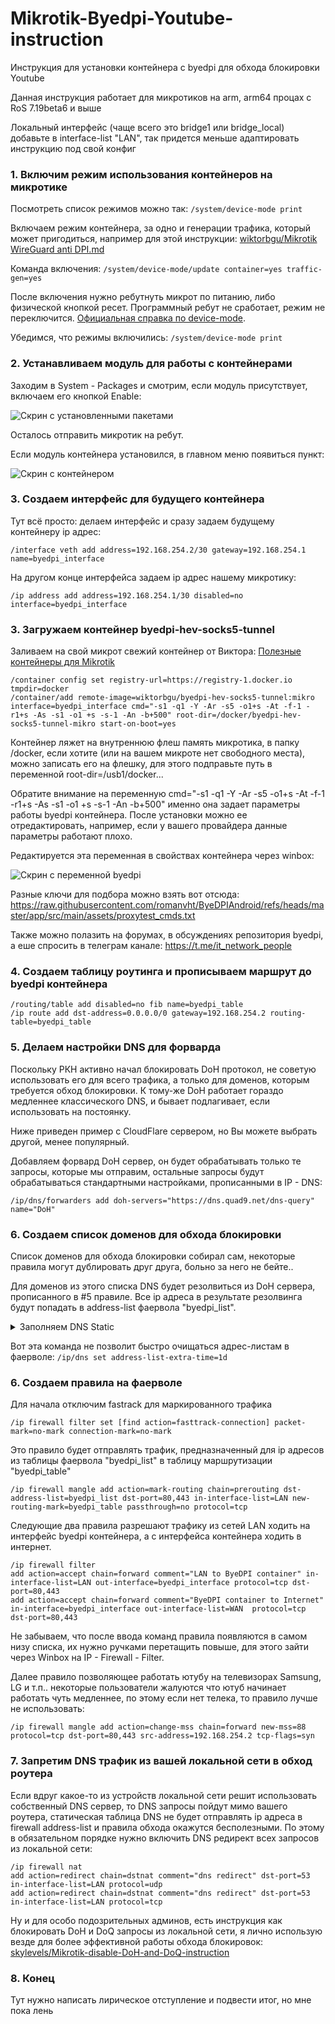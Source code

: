 # Mikrotik-Byedpi-Youtube-instruction
Инструкция для установки контейнера с byedpi для обхода блокировки Youtube

Данная инструкция работает для микротиков на arm, arm64 процах с RoS 7.19beta6 и выше

Локальный интерфейс (чаще всего это bridge1 или bridge_local) добавьте в interface-list "LAN", так придется меньше адаптировать инструкцию под свой конфиг

### 1. Включим режим использования контейнеров на микротике
Посмотреть список режимов можно так: ``` /system/device-mode print ```

Включаем режим контейнера, за одно и генерации трафика, который может пригодиться, например для этой инструкции: [wiktorbgu/Mikrotik WireGuard anti DPI.md](https://gist.github.com/wiktorbgu/1f2dfe99837d8f2803483be95814d2e5)

Команда включения: ``` /system/device-mode/update container=yes traffic-gen=yes ```

После включения нужно ребутнуть микрот по питанию, либо физической кнопкой ресет. Программный ребут не сработает, режим не переключится. 
[Официальная справка по device-mode](https://help.mikrotik.com/docs/display/ROS/Device-mode).

Убедимся, что режимы включились: ``` /system/device-mode print ```

### 2. Устанавливаем модуль для работы с контейнерами
Заходим в System - Packages и смотрим, если модуль присутствует, включаем его кнопкой Enable: 

![Скрин с установленными пакетами](screen1.png)

Осталось отправить микротик на ребут.

Если модуль контейнера установился, в главном меню появиться пункт: 

![Скрин с контейнером ](screen2.png)

### 3. Создаем интерфейс для будущего контейнера
Тут всё просто: делаем интерфейс и сразу задаем будущему контейнеру ip адрес: 

``` /interface veth add address=192.168.254.2/30 gateway=192.168.254.1 name=byedpi_interface ```

На другом конце интерфейса задаем ip адрес нашему микротику: 

``` /ip address add address=192.168.254.1/30 disabled=no interface=byedpi_interface ```

### 3. Загружаем контейнер byedpi-hev-socks5-tunnel
Заливаем на свой микрот свежий контейнер от Виктора: [Полезные контейнеры для Mikrotik](https://teletype.in/@wiktorbgu/containers-mikrotik)

```
/container config set registry-url=https://registry-1.docker.io tmpdir=docker
/container/add remote-image=wiktorbgu/byedpi-hev-socks5-tunnel:mikro interface=byedpi_interface cmd="-s1 -q1 -Y -Ar -s5 -o1+s -At -f-1 -r1+s -As -s1 -o1 +s -s-1 -An -b+500" root-dir=/docker/byedpi-hev-socks5-tunnel-mikro start-on-boot=yes
```
Контейнер ляжет на внутреннюю флеш память микротика, в папку /docker, если хотите (или на вашем микроте нет свободного места), можно записать его на флешку, для этого подправьте путь в переменной root-dir=/usb1/docker...

Обратите внимание на переменную cmd="-s1 -q1 -Y -Ar -s5 -o1+s -At -f-1 -r1+s -As -s1 -o1 +s -s-1 -An -b+500" именно она задает параметры работы byedpi контейнера. После установки можно ее отредактировать, например, если у вашего провайдера данные параметры работают плохо.

Редактируется эта переменная в свойствах контейнера через winbox: 

![Скрин с переменной byedpi ](screen3.png)

Разные ключи для подбора можно взять вот отсюда: https://raw.githubusercontent.com/romanvht/ByeDPIAndroid/refs/heads/master/app/src/main/assets/proxytest_cmds.txt

Также можно полазить на форумах, в обсуждениях репозитория byedpi, а еше спросить в телеграм канале: https://t.me/it_network_people

### 4. Создаем таблицу роутинга и прописываем маршрут до byedpi контейнера

```
/routing/table add disabled=no fib name=byedpi_table
/ip route add dst-address=0.0.0.0/0 gateway=192.168.254.2 routing-table=byedpi_table
```

### 5. Делаем настройки DNS для форварда
Поскольку РКН активно начал блокировать DoH протокол, не советую использовать его для всего трафика, а только для доменов, которым требуется обход блокировки. К тому-же DoH работает гораздо медленнее классического DNS, и бывает подлагивает, если использовать на постоянку.

Ниже приведен пример с CloudFlare сервером, но Вы можете выбрать другой, менее популярный.

Добавляем форвард DoH сервер, он будет обрабатывать только те запросы, которые мы отправим, остальные запросы будут обрабатываться стандартными настройками, прописанными в IP - DNS: 

``` /ip/dns/forwarders add doh-servers="https://dns.quad9.net/dns-query" name="DoH" ```

### 6. Создаем список доменов для обхода блокировки

Список доменов для обхода блокировки собирал сам, некоторые правила могут дублировать друг друга, больно за него не бейте..

Для доменов из этого списка DNS будет резолвиться из DoH сервера, прописанного в #5 правиле. Все ip адреса в результате резолвинга будут попадать в address-list фаервола "byedpi_list".


<details>
<summary>Заполняем DNS Static</summary>
  
```
/ip dns static
add address-list=byedpi_list forward-to="DoH" match-subdomain=yes name=amnezia.org type=FWD
add address-list=byedpi_list forward-to="DoH" match-subdomain=yes name=1e100.net type=FWD
add address-list=byedpi_list forward-to="DoH" match-subdomain=yes name=1e100.app type=FWD
add address-list=byedpi_list forward-to="DoH" match-subdomain=yes name=1e100.org type=FWD
add address-list=byedpi_list forward-to="DoH" match-subdomain=yes name=googlevideo.com type=FWD
add address-list=byedpi_list forward-to="DoH" match-subdomain=yes name=googletagmanager.com type=FWD
add address-list=byedpi_list forward-to="DoH" match-subdomain=yes name=youtube.com type=FWD
add address-list=byedpi_list forward-to="DoH" match-subdomain=yes name=ytimg.com type=FWD
add address-list=byedpi_list forward-to="DoH" match-subdomain=yes name=youtu.be type=FWD
add address-list=byedpi_list forward-to="DoH" match-subdomain=yes name=ggpht.com type=FWD
add address-list=byedpi_list forward-to="DoH" match-subdomain=yes name=facebook.com type=FWD
add address-list=byedpi_list forward-to="DoH" match-subdomain=yes name=flibusta.is type=FWD
add address-list=byedpi_list forward-to="DoH" match-subdomain=yes name=bbc.com type=FWD
add address-list=byedpi_list forward-to="DoH" match-subdomain=yes name=bbci.co.uk type=FWD
add address-list=byedpi_list forward-to="DoH" match-subdomain=yes name=fbcdn.net type=FWD
add address-list=byedpi_list forward-to="DoH" match-subdomain=yes name=ntc.party type=FWD
add address-list=byedpi_list forward-to="DoH" match-subdomain=yes name=yt.be type=FWD
add address-list=byedpi_list forward-to="DoH" match-subdomain=yes name=youtubeeducation.com type=FWD
add address-list=byedpi_list forward-to="DoH" match-subdomain=yes name=youtubekids.com type=FWD
add address-list=byedpi_list forward-to="DoH" match-subdomain=yes name=youtube-nocookie.com type=FWD
add address-list=byedpi_list forward-to="DoH" match-subdomain=yes name=youtubefanfest.com type=FWD
add address-list=byedpi_list forward-to="DoH" match-subdomain=yes name=youtubegaming.com type=FWD
add address-list=byedpi_list forward-to="DoH" match-subdomain=yes name=youtubego.com type=FWD
add address-list=byedpi_list forward-to="DoH" match-subdomain=yes name=youtubemobilesupport.com type=FWD
add address-list=byedpi_list forward-to="DoH" match-subdomain=yes name=withyoutube.com type=FWD
add address-list=byedpi_list forward-to="DoH" match-subdomain=yes name=googleusercontent.com type=FWD
add address-list=byedpi_list forward-to="DoH" match-subdomain=yes name=googleapis.com type=FWD
add address-list=byedpi_list forward-to="DoH" match-subdomain=yes name=gvt1.com type=FWD
add address-list=byedpi_list forward-to="DoH" match-subdomain=yes name=nhacmp3youtube.com type=FWD
add address-list=byedpi_list forward-to="DoH" match-subdomain=yes name=nnmclub.to type=FWD
add address-list=byedpi_list forward-to="DoH" match-subdomain=yes name=reddit.com type=FWD
add address-list=byedpi_list forward-to="DoH" match-subdomain=yes name=citricmedia.co.uk type=FWD
add address-list=byedpi_list forward-to="DoH" match-subdomain=yes name=google.com type=FWD
add address-list=byedpi_list forward-to="DoH" match-subdomain=yes name=rutracker.cc type=FWD
add address-list=byedpi_list forward-to="DoH" match-subdomain=yes name=x.com type=FWD
add address-list=byedpi_list forward-to="DoH" match-subdomain=yes name=gstatic.com type=FWD
add address-list=byedpi_list forward-to="DoH" match-subdomain=yes name=aws-prd.net type=FWD
add address-list=byedpi_list forward-to="DoH" match-subdomain=yes name=lgappstv.com type=FWD
add address-list=byedpi_list forward-to="DoH" match-subdomain=yes name=lgeapi.com type=FWD
add address-list=byedpi_list forward-to="DoH" match-subdomain=yes name=lgsmartad.com type=FWD
add address-list=byedpi_list forward-to="DoH" match-subdomain=yes name=lgtvsdp.com type=FWD
add address-list=byedpi_list forward-to="DoH" match-subdomain=yes name=lge.com type=FWD
add address-list=byedpi_list forward-to="DoH" match-subdomain=yes name=googleapi.com type=FWD
add address-list=byedpi_list forward-to="DoH" match-subdomain=yes name=rutracker.org type=FWD
add address-list=byedpi_list forward-to="DoH" match-subdomain=yes name=t.co type=FWD
add address-list=byedpi_list forward-to="DoH" match-subdomain=yes name=twtrdns.net type=FWD
add address-list=byedpi_list forward-to="DoH" match-subdomain=yes name=twitter.co type=FWD
add address-list=byedpi_list forward-to="DoH" match-subdomain=yes name=twitpic.com type=FWD
add address-list=byedpi_list forward-to="DoH" match-subdomain=yes name=twitterinc.com type=FWD
add address-list=byedpi_list forward-to="DoH" match-subdomain=yes name=twitteroauth.com type=FWD
add address-list=byedpi_list forward-to="DoH" match-subdomain=yes name=twitterstat.us type=FWD
add address-list=byedpi_list forward-to="DoH" match-subdomain=yes name=twitter.com type=FWD
add address-list=byedpi_list forward-to="DoH" match-subdomain=yes name=goo.gl type=FWD
add address-list=byedpi_list forward-to="DoH" match-subdomain=yes name=google.ru type=FWD
add address-list=byedpi_list forward-to="DoH" match-subdomain=yes name=twimg.com type=FWD
```
</details>

Вот эта команда не позволит быстро очищаться адрес-листам в фаерволе: ``` /ip/dns set address-list-extra-time=1d ```

### 6. Создаем правила на фаерволе
Для начала отключим fastrack для маркированного трафика

```
/ip firewall filter set [find action=fasttrack-connection] packet-mark=no-mark connection-mark=no-mark
```

Это правило будет отправлять трафик, предназначенный для ip адресов из таблицы фаервола "byedpi_list" в таблицу маршрутизации "byedpi_table"

```
/ip firewall mangle add action=mark-routing chain=prerouting dst-address-list=byedpi_list dst-port=80,443 in-interface-list=LAN new-routing-mark=byedpi_table passthrough=no protocol=tcp
```

Следующие два правила разрешают трафику из сетей LAN ходить на интерфейс byedpi контейнера, а с интерфейса контейнера ходить в интернет. 

```
/ip firewall filter
add action=accept chain=forward comment="LAN to ByeDPI container" in-interface-list=LAN out-interface=byedpi_interface protocol=tcp dst-port=80,443
add action=accept chain=forward comment="ByeDPI container to Internet" in-interface=byedpi_interface out-interface-list=WAN  protocol=tcp dst-port=80,443
```

Не забываем, что после ввода команд правила появляются в самом низу списка, их нужно ручками перетащить повыше, для этого зайти через Winbox на IP - Firewall - Filter.

Далее правило позволяющее работать ютубу на телевизорах Samsung, LG и т.п.. некоторые пользователи жалуются что ютуб начинает работать чуть медленнее, по этому если нет телека, то правило лучше не использовать:
```
/ip firewall mangle add action=change-mss chain=forward new-mss=88 protocol=tcp dst-port=80,443 src-address=192.168.254.2 tcp-flags=syn
```

### 7. Запретим DNS трафик из вашей локальной сети в обход роутера
Если вдруг какое-то из устройств локальной сети решит использовать собственный DNS сервер, то DNS запросы пойдут мимо вашего роутера, статическая таблица DNS не будет отправлять ip адреса в firewall address-list и правила обхода окажутся бесполезными. По этому в обязательном порядке нужно включить DNS редирект всех запросов из локальной сети:

```
/ip firewall nat
add action=redirect chain=dstnat comment="dns redirect" dst-port=53 in-interface-list=LAN protocol=udp
add action=redirect chain=dstnat comment="dns redirect" dst-port=53 in-interface-list=LAN protocol=tcp
```

Ну и для особо подозрительных админов, есть инструкция как блокировать DoH и DoQ запросы из локальной сети, я лично использую везде для более эффективной работы обхода блокировок: 
[skylevels/Mikrotik-disable-DoH-and-DoQ-instruction](https://github.com/skylevels/Mikrotik-disable-DoH-and-DoQ-instruction)

### 8. Конец
Тут нужно написать лирическое отступление и подвести итог, но мне пока лень
